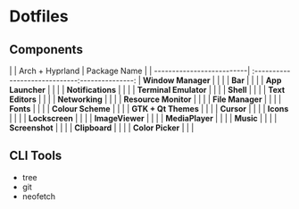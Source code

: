 # Dotfiles

## Components
|                           | Arch + Hyprland               | Package Name  |
| --------------------------| :-----------------------------:---------------:
| **Window Manager**        |                               |               |
| **Bar**                   |                               |               |
| **App Launcher**          |                               |               |
| **Notifications**         |                               |               |
| **Terminal Emulator**     |                               |               |
| **Shell**                 |                               |               | 
| **Text Editors**          |                               |               |
| **Networking**            |                               |               |
| **Resource Monitor**      |                               |               |
| **File Manager**          |                               |               |
| **Fonts**                 |                               |               |
| **Colour Scheme**         |                               |               |
| **GTK + Qt Themes**       |                               |               |
| **Cursor**                |                               |               |
| **Icons**                 |                               |               |
| **Lockscreen**            |                               |               |
| **ImageViewer**           |                               |               |
| **MediaPlayer**           |                               |               |
| **Music**                 |                               |               |
| **Screenshot**            |                               |               |
| **Clipboard**             |                               |               |
| **Color Picker**          |                               |               |

## CLI Tools
- tree
- git
- neofetch
